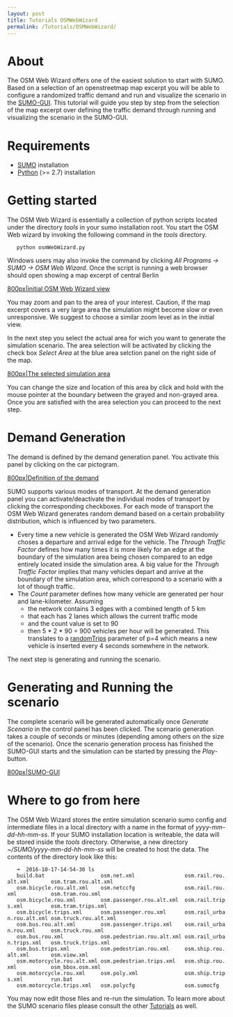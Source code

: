 ```yaml
---
layout: post
title: Tutorials OSMWebWizard
permalink: /Tutorials/OSMWebWizard/
---
```


About
=====

The OSM Web Wizard offers one of the easiest solution to start with SUMO. Based on a selection of an openstreetmap map excerpt you will be able to configure a randomized traffic demand and run and visualize the scenario in the [SUMO-GUI](/SUMO-GUI "wikilink"). This tutorial will guide you step by step from the selection of the map excerpt over defining the traffic demand through running and visualizing the scenario in the SUMO-GUI.

Requirements
============

-   [SUMO](/Installing "wikilink") installation
-   [Python](http://www.python.org) (&gt;= 2.7) installation

Getting started
===============

The OSM Web Wizard is essentially a collection of python scripts located under the directory *tools* in your sumo installation root. You start the OSM Web wizard by invoking the following command in the *tools* directory.

`   python osmWebWizard.py`

Windows users may also invoke the command by clicking *All Programs -&gt; SUMO -&gt; OSM Web Wizard*. Once the script is running a web browser should open showing a map excerpt of central Berlin

[800px|initial OSM Web Wizard view](/Image:wz01.jpg "wikilink")

You may zoom and pan to the area of your interest. Caution, if the map excerpt covers a very large area the simulation might become slow or even unresponsive. We suggest to choose a similar zoom level as in the initial view.

In the next step you select the actual area for wich you want to generate the simulation scenario. The area selection will be activated by clicking the check box *Select Area* at the blue area selction panel on the right side of the map.

[800px|The selected simulation area](/Image:wz02.jpg "wikilink")

You can change the size and location of this area by click and hold with the mouse pointer at the boundary between the grayed and non-grayed area. Once you are satisfied with the area selection you can proceed to the next step.

Demand Generation
=================

The demand is defined by the demand generation panel. You activate this panel by clicking on the car pictogram.

[800px|Definition of the demand](/Image:wz03.jpg "wikilink")

SUMO supports various modes of transport. At the demand generation panel you can activate/deactivate the individual modes of transport by clicking the corresponding checkboxes. For each mode of transport the OSM Web Wizard generates random demand based on a certain probability distribution, which is influenced by two parameters.

-   Every time a new vehicle is generated the OSM Web Wizard randomly choses a departure and arrival edge for the vehicle. The *Through Traffic Factor* defines how many times it is more likely for an edge at the boundary of the simulation area being chosen compared to an edge entirely located inside the simulation area. A big value for the *Through Traffic Factor* implies that many vehicles depart and arrive at the boundary of the simulation area, which correspond to a scenario with a lot of though traffic.
-   The *Count* parameter defines how many vehicle are generated per hour and lane-kilometer. Assuming
    -   the network contains 3 edges with a combined length of 5 km
    -   that each has 2 lanes which allows the current traffic mode
    -   and the count value is set to 90
    -   then 5 \* 2 \* 90 = 900 vehicles per hour will be generated. This translates to a [randomTrips](/Tools/Trip#randomTrips.py#Arrival_rate "wikilink") parameter of p=4 which means a new vehicle is inserted every 4 seconds somewhere in the network.

The next step is generating and running the scenario.

Generating and Running the scenario
===================================

The complete scenario will be generated automatically once *Generate Scenario* in the control panel has been clicked. The scenario generation takes a couple of seconds or minutes (depending among others on the size of the scenario). Once the scenario generation process has finished the SUMO-GUI starts and the simulation can be started by pressing the *Play*-button.

[800px|SUMO-GUI](/Image:wz04.jpg "wikilink")

Where to go from here
=====================

The OSM Web Wizard stores the entire simulation scenario sumo config and intermediate files in a local directory with a name in the format of *yyyy-mm-dd-hh-mm-ss*. If your SUMO installation location is writeable, the data will be stored inside the *tools* directory. Otherwise, a new directory *~/SUMO/yyyy-mm-dd-hh-mm-ss* will be created to host the data. The contents of the directory look like this:

`   ➜  2016-10-17-14-54-30 ls`
`   build.bat                  osm.net.xml                osm.rail.rou.alt.xml       osm.tram.rou.alt.xml`
`   osm.bicycle.rou.alt.xml    osm.netccfg                osm.rail.rou.xml           osm.tram.rou.xml`
`   osm.bicycle.rou.xml        osm.passenger.rou.alt.xml  osm.rail.trips.xml         osm.tram.trips.xml`
`   osm.bicycle.trips.xml      osm.passenger.rou.xml      osm.rail_urban.rou.alt.xml osm.truck.rou.alt.xml`
`   osm.bus.rou.alt.xml        osm.passenger.trips.xml    osm.rail_urban.rou.xml     osm.truck.rou.xml`
`   osm.bus.rou.xml            osm.pedestrian.rou.alt.xml osm.rail_urban.trips.xml   osm.truck.trips.xml`
`   osm.bus.trips.xml          osm.pedestrian.rou.xml     osm.ship.rou.alt.xml       osm.view.xml`
`   osm.motorcycle.rou.alt.xml osm.pedestrian.trips.xml   osm.ship.rou.xml           osm_bbox.osm.xml`
`   osm.motorcycle.rou.xml     osm.poly.xml               osm.ship.trips.xml         run.bat`
`   osm.motorcycle.trips.xml   osm.polycfg                osm.sumocfg`

You may now edit those files and re-run the simulation. To learn more about the SUMO scenario files please consult the other [Tutorials](/Tutorials "wikilink") as well.